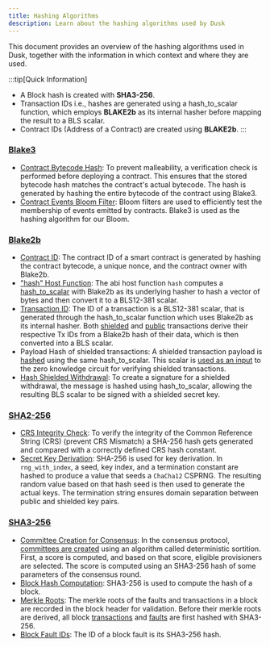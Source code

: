 ```yaml
---
title: Hashing Algorithms
description: Learn about the hashing algorithms used by Dusk
---
```


This document provides an overview of the hashing algorithms used in Dusk, together with the information in which context and where they are used.

:::tip[Quick Information]
- A Block hash is created with **SHA3-256**.
- Transaction IDs i.e., hashes are generated using a hash_to_scalar function, which employs **BLAKE2b** as its internal hasher before mapping the result to a BLS scalar.
- Contract IDs (Address of a Contract) are created using **BLAKE2b**.
:::

### [Blake3](https://en.wikipedia.org/wiki/BLAKE_(hash_function)#BLAKE3)

- [Contract Bytecode Hash](https://github.com/dusk-network/rusk/blob/9e291c8bcfb4797c42440a3f9cb4969cad23bc42/vm/src/execute.rs#L190):
To prevent malleability, a verification check is performed before deploying a contract. This ensures that the stored bytecode hash matches the contract's actual bytecode. The hash is generated by hashing the entire bytecode of the contract using Blake3.
- [Contract Events Bloom Filter](https://github.com/dusk-network/rusk/blob/4ed14f517e0cab2ab1e1e8fe1deb13ca29b8dbe3/rusk/src/lib/bloom.rs#L139):
Bloom filters are used to efficiently test the membership of events emitted by contracts. Blake3 is used as the hashing algorithm for our Bloom.

### [Blake2b](https://en.wikipedia.org/wiki/BLAKE_(hash_function)#BLAKE2)

- [Contract ID](https://github.com/dusk-network/rusk/blob/9e291c8bcfb4797c42440a3f9cb4969cad23bc42/vm/src/execute.rs#L211):
The contract ID of a smart contract is generated by hashing the contract bytecode, a unique nonce, and the contract
owner with Blake2b.
- ["hash" Host Function](https://github.com/dusk-network/rusk/blob/9e291c8bcfb4797c42440a3f9cb4969cad23bc42/vm/src/host_queries.rs#L48): The abi host function `hash` computes a [hash_to_scalar](https://github.com/dusk-network/bls12_381/blob/c29968598ba6584ae4037650dadb98d35a2b0c47/src/scalar/dusk.rs#L282) with Blake2b as its underlying hasher to hash a vector of bytes and then convert it to a BLS12-381 scalar.
- [Transaction ID](https://github.com/dusk-network/rusk/blob/8d64e7e63a81ddd7fbe5f92b798d94ddbe46346c/node-data/src/ledger/transaction.rs#L81): The ID of a transaction is a BLS12-381 scalar, that is generated through the hash_to_scalar function which uses Blake2b as its internal hasher.
Both [shielded](https://github.com/dusk-network/rusk/blob/8d64e7e63a81ddd7fbe5f92b798d94ddbe46346c/core/src/transfer/phoenix.rs#L535)
and [public](https://github.com/dusk-network/rusk/blob/8d64e7e63a81ddd7fbe5f92b798d94ddbe46346c/core/src/transfer/moonlight.rs#L330) transactions derive their respective Tx IDs from a Blake2b hash of their data, which is then converted into a BLS scalar.
- Payload Hash of shielded transactions: A shielded transaction payload is [hashed](https://github.com/dusk-network/rusk/blob/8d64e7e63a81ddd7fbe5f92b798d94ddbe46346c/core/src/transfer/phoenix.rs#L759) using the same hash_to_scalar. This scalar is [used as an input](https://github.com/dusk-network/rusk/blob/8d64e7e63a81ddd7fbe5f92b798d94ddbe46346c/core/src/transfer/phoenix.rs#L556) to the zero knowledge circuit for verifying shielded transactions.
- [Hash Shielded Withdrawal](https://github.com/dusk-network/rusk/blob/8d64e7e63a81ddd7fbe5f92b798d94ddbe46346c/core/src/transfer/withdraw.rs#L52): To create a signature for a shielded withdrawal, the message is hashed using hash_to_scalar, allowing the resulting BLS scalar to be signed with a shielded secret key.

### [SHA2-256](https://en.wikipedia.org/wiki/SHA-2)

- [CRS Integrity Check](https://github.com/dusk-network/rusk/blob/748edcd5e9e16caffa15c02b3c6f3f4885a026dc/rusk-profile/src/lib.rs#L180): To verify the integrity of the Common Reference String (CRS) (prevent CRS Mismatch) a SHA-256 hash gets generated and compared with a correctly defined CRS hash constant.
- [Secret Key Derivation](https://github.com/dusk-network/rusk/blob/748edcd5e9e16caffa15c02b3c6f3f4885a026dc/wallet-core/src/keys.rs#L108): SHA-256 is used for key derivation. In `rng_with_index`, a seed, key index, and a termination constant are hashed to produce a value that seeds a `ChaCha12` CSPRNG. The resulting random value based on that hash seed is then used to generate the actual keys. The termination string ensures domain separation between public and shielded key pairs.

### [SHA3-256](https://en.wikipedia.org/wiki/SHA-3)

- [Committee Creation for Consensus](https://github.com/dusk-network/rusk/blob/748edcd5e9e16caffa15c02b3c6f3f4885a026dc/consensus/src/user/sortition.rs#L72): In the consensus protocol, [committees are created](https://github.com/dusk-network/rusk/blob/748edcd5e9e16caffa15c02b3c6f3f4885a026dc/consensus/src/user/provisioners.rs#L193) using an algorithm called
deterministic sortition. First, a score is computed, and based on that score, eligible provisioners are selected. The score is computed using an SHA3-256 hash of some parameters of the consensus round.
- [Block Hash Computation](https://github.com/dusk-network/rusk/blob/748edcd5e9e16caffa15c02b3c6f3f4885a026dc/node-data/src/ledger/block.rs#L43): SHA3-256 is used to compute the hash of a block.
- [Merkle Roots](https://github.com/dusk-network/rusk/blob/cbb3f728d43c0e79e02ebd27757cbaf36f64b3cd/consensus/src/proposal/block_generator.rs#L51): The merkle roots of the faults and transactions in a block are recorded in the block header for
validation. Before their merkle roots are derived, all block [transactions](https://github.com/dusk-network/rusk/blob/8d64e7e63a81ddd7fbe5f92b798d94ddbe46346c/node-data/src/ledger/transaction.rs#L67)
and [faults](https://github.com/dusk-network/rusk/blob/8d64e7e63a81ddd7fbe5f92b798d94ddbe46346c/node-data/src/ledger/faults.rs#L91) are first hashed with SHA3-256.
- [Block Fault IDs](https://github.com/dusk-network/rusk/blob/8d64e7e63a81ddd7fbe5f92b798d94ddbe46346c/node-data/src/ledger/faults.rs#L86): The ID of a block fault is its SHA3-256 hash.
